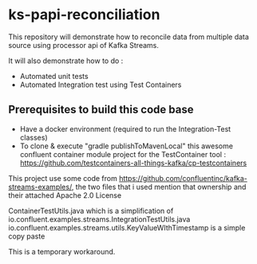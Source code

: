 # ks-papi-reconciliation

This repository will demonstrate how to reconcile data from multiple data source using processor api of Kafka Streams.

It will also demonstrate how to do :

- Automated unit tests
- Automated Integration test using Test Containers




## Prerequisites to build this code base

- Have a docker environment (required to run the Integration-Test classes)
- To clone & execute "gradle publishToMavenLocal" this awesome confluent container module project for the TestContainer tool :
  https://github.com/testcontainers-all-things-kafka/cp-testcontainers


This project use some code from https://github.com/confluentinc/kafka-streams-examples/, the two files that i used mention that ownership and their attached Apache 2.0 License

ContainerTestUtils.java which is a simplification of io.confluent.examples.streams.IntegrationTestUtils.java
io.confluent.examples.streams.utils.KeyValueWIthTimestamp is a simple copy paste

This is a temporary workaround.
